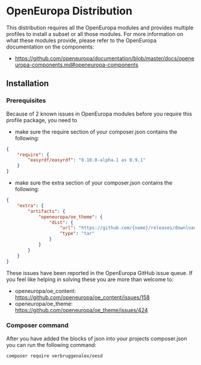 # OpenEuropa Distribution

This distribution requires all the OpenEuropa modules and provides multiple
profiles to install a subset or all those modules. For more information on
what these modules provide, please refer to the OpenEuropa documentation on the
components:

 - https://github.com/openeuropa/documentation/blob/master/docs/openeuropa-components.md#openeuropa-components

## Installation

### Prerequisites

Because of 2 known issues in OpenEuropa modules before you require this profile
package, you need to

 - make sure the require section of your composer.json contains the following:

```json
{
    "require": {
        "easyrdf/easyrdf": "0.10.0-alpha.1 as 0.9.1"
    }
}
```

 - make sure the extra section of your composer.json contains the following:

```json
{
    "extra": {
        "artifacts": {
            "openeuropa/oe_theme": {
                "dist": {
                    "url": "https://github.com/{name}/releases/download/{pretty-version}/{project-name}-{pretty-version}.tar.gz",
                    "type": "tar"
                }
            }
        }
    }
}
```

These issues have been reported in the OpenEuropa GitHub issue queue. If you
feel like helping in solving these you are more than welcome to:

 - openeuropa/oe_content: https://github.com/openeuropa/oe_content/issues/158
 - openeuropa/oe_theme: https://github.com/openeuropa/oe_theme/issues/424

### Composer command

After you have added the blocks of json into your projects composer.json you can
run the following command:

```bash
composer require verbruggenalex/oesd
```